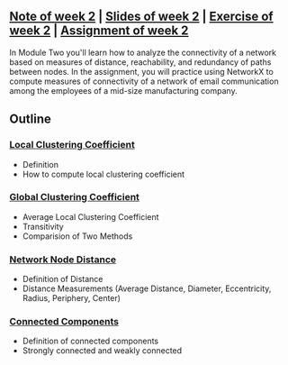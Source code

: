 ## [Note of week 2](notes) | [Slides of week 2](slides) | [Exercise of week 2](exercises) | [Assignment of week 2](assignment)

In Module Two you'll learn how to analyze the connectivity of a network 
based on measures of distance, reachability, and redundancy of paths 
between nodes. In the assignment, you will practice using NetworkX to 
compute measures of connectivity of a network of email communication among 
the employees of a mid-size manufacturing company.

## Outline
### [Local Clustering Coefficient](notes/1_Local_Clustering_Coefficient.md)
- Definition
- How to compute local clustering coefficient

### [Global Clustering Coefficient](notes/2_Global_Clustering_Coefficient.md)
- Average Local Clustering Coefficient
- Transitivity
- Comparision of Two Methods

### [Network Node Distance](notes/3_Distance.md)
- Definition of Distance
- Distance Measurements (Average Distance, Diameter, Eccentricity, Radius, 
Periphery, Center)

### [Connected Components](notes/4_Connected_Components.md)
- Definition of connected components
- Strongly connected and weakly connected
